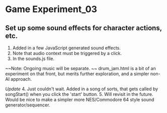 # Game Experiment_03
## Set up some sound effects for character actions, etc.

1. Added in a few JavaScript generated sound effects.
2. Note that audio context must be triggered by a click.
3. In the sounds.js file.

~~Note: Ongoing music will be separate. ~~
drum_jam.html is a bit of an experiment on that front, but merits further exploration, and a simpler non-AI approach.

*Update*
4. Just couldn't wait. Added in a song of sorts, that gets called by songStart() when you click the 'start' button.
5. Will revisit in the future. Would be nice to make a simpler more NES/Commodore 64 style sound generator/sequencer.



